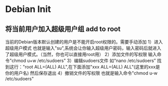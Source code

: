 # Debian Init

## 将当前用户加入超级用户组 add to root
当前的Debian版本默认创建的用户是不能开启root权限的。需要手动添加
1）进入超级用户模式 也就是输入"su",系统会让你输入超级用户密码，输入密码后就进入了超级用户模式。（当然，你也可以直接用root用） 
2）添加文件的写权限 输入命令"chmod u+w /etc/sudoers"
3）编辑sudoers文件 如“nano /etc/sudoers”
   找到这行："root ALL=(ALL) ALL",在下面添加"xxx ALL=(ALL) ALL"(这里的xxx是你的用户名)
   然后保存退出
4）撤销文件的写权限 也就是输入命令"chmod u-w /etc/sudoers"
